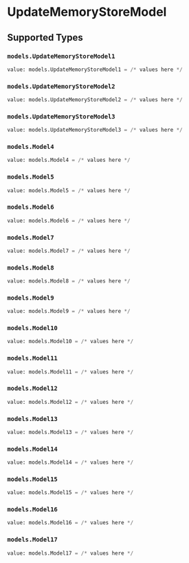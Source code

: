 # UpdateMemoryStoreModel


## Supported Types

### `models.UpdateMemoryStoreModel1`

```python
value: models.UpdateMemoryStoreModel1 = /* values here */
```

### `models.UpdateMemoryStoreModel2`

```python
value: models.UpdateMemoryStoreModel2 = /* values here */
```

### `models.UpdateMemoryStoreModel3`

```python
value: models.UpdateMemoryStoreModel3 = /* values here */
```

### `models.Model4`

```python
value: models.Model4 = /* values here */
```

### `models.Model5`

```python
value: models.Model5 = /* values here */
```

### `models.Model6`

```python
value: models.Model6 = /* values here */
```

### `models.Model7`

```python
value: models.Model7 = /* values here */
```

### `models.Model8`

```python
value: models.Model8 = /* values here */
```

### `models.Model9`

```python
value: models.Model9 = /* values here */
```

### `models.Model10`

```python
value: models.Model10 = /* values here */
```

### `models.Model11`

```python
value: models.Model11 = /* values here */
```

### `models.Model12`

```python
value: models.Model12 = /* values here */
```

### `models.Model13`

```python
value: models.Model13 = /* values here */
```

### `models.Model14`

```python
value: models.Model14 = /* values here */
```

### `models.Model15`

```python
value: models.Model15 = /* values here */
```

### `models.Model16`

```python
value: models.Model16 = /* values here */
```

### `models.Model17`

```python
value: models.Model17 = /* values here */
```


